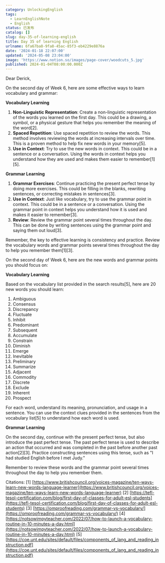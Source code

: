 ```yaml
---
category: UnlockingEnglish
tags:
  - LearnEnglishNote
  - English
status: 已发布
catalog: []
slug: day-35-of-learning-english
title: Day 35 of learning English
urlname: 6fa67ba8-9fa8-45ac-85f3-eb4229e8876a
date: '2024-01-18 22:07:00'
updated: '2024-05-08 23:04:00'
image: 'https://www.notion.so/images/page-cover/woodcuts_5.jpg'
published: 2024-01-04T08:00:00.000Z
---
```


Dear Derick,


On the second day of Week 6, here are some effective ways to learn vocabulary and grammar:


**Vocabulary Learning**

1. **Non-Linguistic Representation**: Create a non-linguistic representation of the words you learned on the first day. This could be a drawing, a symbol, or a physical gesture that helps you remember the meaning of the word[2].
2. **Spaced Repetition**: Use spaced repetition to review the words. This method involves reviewing the words at increasing intervals over time. This is a proven method to help fix new words in your memory[5].
3. **Use in Context**: Try to use the new words in context. This could be in a sentence or a conversation. Using the words in context helps you understand how they are used and makes them easier to remember[1][5].

**Grammar Learning**

1. **Grammar Exercises**: Continue practicing the present perfect tense by doing more exercises. This could be filling in the blanks, rewriting sentences, or correcting mistakes in sentences[3].
2. **Use in Context**: Just like vocabulary, try to use the grammar point in context. This could be in a sentence or a conversation. Using the grammar point in context helps you understand how it is used and makes it easier to remember[3].
3. **Review**: Review the grammar point several times throughout the day. This can be done by writing sentences using the grammar point and saying them out loud[3].

Remember, the key to effective learning is consistency and practice. Review the vocabulary words and grammar points several times throughout the day to help you remember them[1][3].


On the second day of Week 6, here are the new words and grammar points you should focus on:


**Vocabulary Learning**


Based on the vocabulary list provided in the search results[5], here are 20 new words you should learn:

1. Ambiguous
2. Consensus
3. Discrepancy
4. Fluctuate
5. Inhibit
6. Predominant
7. Subsequent
8. Accumulate
9. Constrain
10. Diminish
11. Emerge
12. Inevitable
13. Preliminary
14. Summarize
15. Adjacent
16. Commodity
17. Discrete
18. Exclude
19. Inherent
20. Prospect

For each word, understand its meaning, pronunciation, and usage in a sentence. You can use the context clues provided in the sentences from the vocabulary list[5] to understand how each word is used.


**Grammar Learning**


On the second day, continue with the present perfect tense, but also introduce the past perfect tense. The past perfect tense is used to describe an action that occurred and was completed in the past before another past action[2][3]. Practice constructing sentences using this tense, such as "I had studied English before I met Judy."


Remember to review these words and the grammar point several times throughout the day to help you remember them.


Citations:
[1] [https://www.britishcouncil.org/voices-magazine/ten-ways-learn-new-words-language-learner](https://www.britishcouncil.org/voices-magazine/ten-ways-learn-new-words-language-learner)
[2] [https://tefl-tesol-certification.com/blog/first-day-of-classes-for-adult-esl-students](https://tefl-tesol-certification.com/blog/first-day-of-classes-for-adult-esl-students)
[3] [https://omproofreading.com/grammar-vs-vocabulary/](https://omproofreading.com/grammar-vs-vocabulary/)
[4] [https://notsowimpyteacher.com/2022/07/how-to-launch-a-vocabulary-routine-in-10-minutes-a-day.html](https://notsowimpyteacher.com/2022/07/how-to-launch-a-vocabulary-routine-in-10-minutes-a-day.html)
[5] [https://coe.unt.edu/sites/default/files/components_of_lang_and_reading_instruction.pdf](https://coe.unt.edu/sites/default/files/components_of_lang_and_reading_instruction.pdf)

